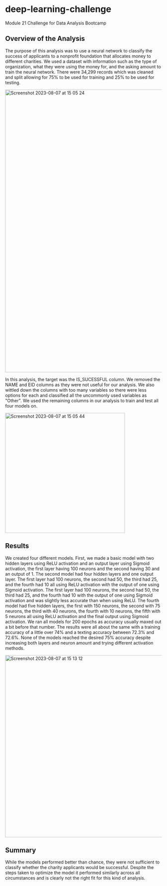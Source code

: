 # deep-learning-challenge
Module 21 Challenge for Data Analysis Bootcamp

## Overview of the Analysis
The purpose of this analysis was to use a neural network to classify the success of applicants to a nonprofit foundation that allocates money to different charities.  We used a dataset with information such as the type of organization, what they were using the money for, and the asking amount to train the neural network.  There were 34,299 records which was cleaned and split allowing for 75% to be used for training and 25% to be used for testing.

<img width="907" alt="Screenshot 2023-08-07 at 15 05 24" src="https://github.com/Portia17/deep-learning-challenge/assets/120141110/26695ca0-c93b-4dd8-aa78-95f723155286">

In this analysis, the target was the IS_SUCESSFUL column.  We removed the NAME and EID columns as they were not useful for our analysis.  We also wittled down the columns with too many variables so there were less options for each and classified all the uncommonly used variables as "Other".  We used the remaining columns in our analysis to train and test all four models on.

<img width="385" alt="Screenshot 2023-08-07 at 15 05 44" src="https://github.com/Portia17/deep-learning-challenge/assets/120141110/d41862ea-7554-4a9a-9814-cbde6b9d20e8">

## Results
We created four different models.  First, we made a basic model with two hidden layers using ReLU activation and an output layer using Sigmoid activation, the first layer having 100 neurons and the second having 30 and an output of 1.  The second model had four hidden layers and one output layer.  The first layer had 100 neurons, the second had 50, the third had 25, and the fourth had 10 all using ReLU activation with the output of one using Sigmoid activation. The first layer had 100 neurons, the second had 50, the third had 25, and the fourth had 10 with the output of one using Sigmoid activation and was slightly less accurate than when using ReLU.  The fourth model had five hidden layers, the first with 150 neurons, the second with 75 neurons, the third with 40 neurons, the fourth with 10 neurons, the fifth with 5 neurons all using ReLU activation and the final output using Sigmoid activation.  We ran all models for 200 epochs as accuracy usually maxed out a bit before that number.  The results were all about the same with a training accuracy of a little over 74% and a texting accuracy between 72.3% and 72.6%.  None of the models reached the desired 75% accuracy despite increasing both layers and neuron amount and trying different activation methods.

<img width="584" alt="Screenshot 2023-08-07 at 15 13 12" src="https://github.com/Portia17/deep-learning-challenge/assets/120141110/c39da678-d63d-4e7f-978a-d770ec390e9a">

## Summary
While the models performed better than chance, they were not sufficient to classify whether the charity applicants would be successful.  Despite the steps taken to optimize the model it performed similarly across all circumstances and is clearly not the right fit for this kind of analysis.


